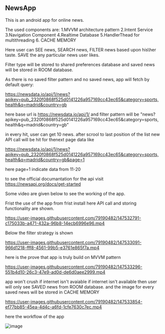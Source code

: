 ## NewsApp

This is an android app for online news.

The used components are:
1.MVVM architecture pattern
2.Intent Service
 3.Navigation Component
 4.Realtime Database 
 5.HandlerThead for multithreading
6. CACHE MEMORY
 
 
 Here user can SEE news, SEARCH news, FILTER news based upon his\her taste. SAVE the any particular news user likes.
 
 Filter type will be stored to shared preferences database and saved news will be stored in ROOM database.
 
As there is no saved filter pattern and no saved news, app will fetch by default query: 

https://newsdata.io/api/1/news?apikey=pub_2320f0868f525d0141226a957169cc43ec65&category=sports,health&q=madrid&country=gb

here base url is https://newsdata.io/api/1/ and filter pattern will be "news?apikey=pub_2320f0868f525d0141226a957169cc43ec65&category=sports,health&q=madrid&country=gb"

in every hit, user can get 10 news. after scrool to last position of the list new API call will be hit for thenext page data like

https://newsdata.io/api/1/news?apikey=pub_2320f0868f525d0141226a957169cc43ec65&category=sports,health&q=madrid&country=gb&page=1

here page=1 indicate data from 11-20 

to see the official documantation for the api visit https://newsapi.org/docs/get-started

Some video are given below to see the working of the app.

Frist the use of the app from frist install here API call and storing functionality are shown.

https://user-images.githubusercontent.com/79190482/147532791-c175033b-a471-432a-96b8-14ecb6996e96.mp4


Below the filter strategy is shown 

https://user-images.githubusercontent.com/79190482/147533091-966d1218-fff8-4561-99b5-e3761e865f7a.mp4


here is the prove that app is truly build on MVVM pattern


https://user-images.githubusercontent.com/79190482/147533296-551b4d10-26c3-47e9-ad0d-de6d0aee2999.mp4


app won't crush if internet isn't avaiable if internet isn't available then user will only see SAVED news from ROOM database.
and the image for every saved news will be stored in CACHE MEMORY

https://user-images.githubusercontent.com/79190482/147533854-ef77bb85-45ea-4d4c-a6fd-1cfe7630c7ec.mp4


here the workflow of the app

![image](https://user-images.githubusercontent.com/79190482/147534788-ef000be8-e532-4a70-8e9c-cf32824e28e4.png)
